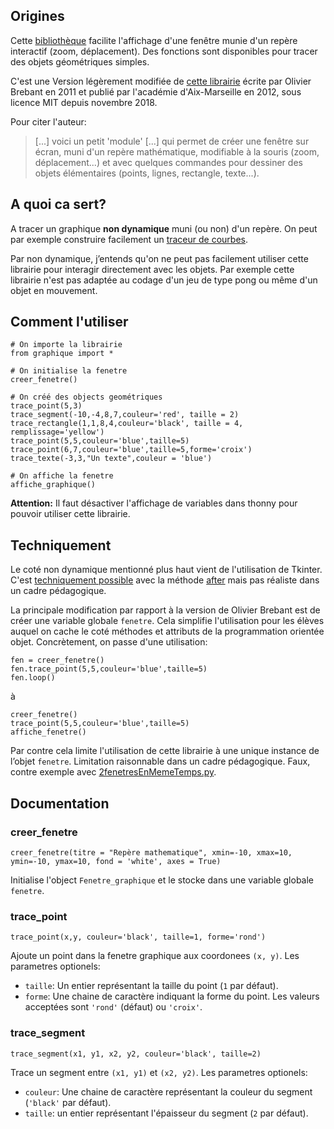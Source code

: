 ## Origines
Cette [bibliothèque](https://github.com/cspaier/thonny/blob/diderot/Thonny/Lib/site-packages/graphique.py) facilite l'affichage d'une fenêtre munie d'un repère interactif (zoom, déplacement). Des fonctions sont disponibles pour tracer des objets géométriques simples.

C'est une Version légèrement modifiée de [cette librairie](https://www.pedagogie.ac-aix-marseille.fr/jcms/c_122350/fr/ressources-graphiques-pour-python) écrite par Olivier Brebant en 2011 et publié par l'académie d'Aix-Marseille en 2012, sous licence MIT depuis novembre 2018.

Pour citer l'auteur:

> [...] voici un petit 'module' [...] qui permet de créer une fenêtre sur écran, muni d'un repère mathématique, modifiable à la souris (zoom, déplacement...) et avec quelques commandes pour dessiner des objets élémentaires (points, lignes, rectangle, texte...).


## A quoi ca sert?
A tracer un graphique **non dynamique** muni (ou non) d'un repère.
On peut par exemple construire facilement un [traceur de courbes](https://gist.github.com/cspaier/3c67ddb66218ee53e7deaef6a61aeb8a).

Par non dynamique, j’entends qu'on ne peut pas facilement utiliser cette librairie pour interagir directement avec les objets. Par exemple cette librairie n'est pas adaptée au codage d'un jeu de type pong ou même d'un objet en mouvement.


## Comment l'utiliser

```
# On importe la librairie
from graphique import *

# On initialise la fenetre
creer_fenetre()

# On créé des objects geométriques
trace_point(5,3)
trace_segment(-10,-4,8,7,couleur='red', taille = 2)
trace_rectangle(1,1,8,4,couleur='black', taille = 4, remplissage='yellow')
trace_point(5,5,couleur='blue',taille=5)
trace_point(6,7,couleur='blue',taille=5,forme='croix')
trace_texte(-3,3,"Un texte",couleur = 'blue')

# On affiche la fenetre
affiche_graphique()
```
**Attention:** Il faut désactiver l'affichage de variables dans thonny pour pouvoir utiliser cette librairie.

## Techniquement

Le coté non dynamique mentionné plus haut vient de l'utilisation de Tkinter. C'est [techniquement possible](https://stackoverflow.com/questions/459083/how-do-you-run-your-own-code-alongside-tkinters-event-loop) avec la méthode [after](http://effbot.org/tkinterbook/widget.htm#Tkinter.Widget.after-method) mais pas réaliste dans un cadre pédagogique.

La principale modification par rapport à la version de Olivier Brebant est de créer une variable globale `fenetre`.
Cela simplifie l'utilisation pour les élèves auquel on cache le coté méthodes et attributs de la programmation orientée objet. Concrètement, on passe d'une utilisation:
```
fen = creer_fenetre()
fen.trace_point(5,5,couleur='blue',taille=5)
fen.loop()
```

à
```
creer_fenetre()
trace_point(5,5,couleur='blue',taille=5)
affiche_fenetre()
```

Par contre cela limite l'utilisation de cette librairie à une unique instance de l’objet `fenetre`. Limitation raisonnable dans un cadre pédagogique. Faux, contre exemple avec  [2fenetresEnMemeTemps.py](https://gist.github.com/al-coloic/c158ed66dd2b627049f5ad2562355fa7).   

## Documentation
### creer_fenetre
```creer_fenetre(titre = "Repère mathematique", xmin=-10, xmax=10, ymin=-10, ymax=10, fond = 'white', axes = True)```

Initialise l'object `Fenetre_graphique` et le stocke dans une variable globale `fenetre`.


### trace_point
```trace_point(x,y, couleur='black', taille=1, forme='rond')```

Ajoute un point dans la fenetre graphique aux coordonees `(x, y)`. Les parametres optionels:

- `taille`: Un entier représentant la taille du point (`1` par défaut).
- `forme`: Une chaine de caractère indiquant la forme du point. Les valeurs acceptées sont `'rond'` (défaut) ou `'croix'`.

### trace_segment
```trace_segment(x1, y1, x2, y2, couleur='black', taille=2)```

Trace un segment entre `(x1, y1)` et `(x2, y2)`. Les parametres optionels:

- `couleur`: Une chaine de caractère représentant la couleur du segment (`'black'` par défaut).
- `taille`: un entier représentant l'épaisseur du segment (`2` par défaut).
